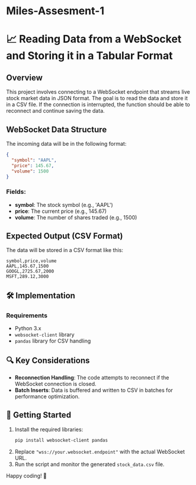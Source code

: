 # Miles-Assesment-1
# 📈 Reading Data from a WebSocket and Storing it in a Tabular Format

## Overview
This project involves connecting to a WebSocket endpoint that streams live stock market data in JSON format. The goal is to read the data and store it in a CSV file. If the connection is interrupted, the function should be able to reconnect and continue saving the data. 

## WebSocket Data Structure
The incoming data will be in the following format:
```json
{
  "symbol": "AAPL",
  "price": 145.67,
  "volume": 1500
}
```

### Fields:
- **symbol**: The stock symbol (e.g., 'AAPL')
- **price**: The current price (e.g., 145.67)
- **volume**: The number of shares traded (e.g., 1500)

## Expected Output (CSV Format)
The data will be stored in a CSV format like this:
```
symbol,price,volume
AAPL,145.67,1500
GOOGL,2725.67,2000
MSFT,289.12,3000
```

## 🛠️ Implementation

### Requirements
- Python 3.x
- `websocket-client` library
- `pandas` library for CSV handling


## 🔍 Key Considerations
- **Reconnection Handling**: The code attempts to reconnect if the WebSocket connection is closed.
- **Batch Inserts**: Data is buffered and written to CSV in batches for performance optimization.

## 🚀 Getting Started
1. Install the required libraries:
   ```bash
   pip install websocket-client pandas
   ```
2. Replace `"wss://your.websocket.endpoint"` with the actual WebSocket URL.
3. Run the script and monitor the generated `stock_data.csv` file.


 Happy coding! 🎉

